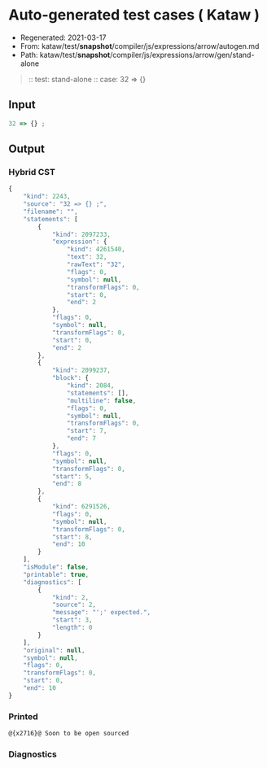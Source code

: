 # Auto-generated test cases ( Kataw )
- Regenerated: 2021-03-17
- From: kataw/test/__snapshot__/compiler/js/expressions/arrow/autogen.md
- Path: kataw/test/__snapshot__/compiler/js/expressions/arrow/gen/stand-alone
> :: test: stand-alone
> :: case: 32 => {}
## Input

`````js
32 => {} ;
`````

## Output

### Hybrid CST

```javascript
{
    "kind": 2243,
    "source": "32 => {} ;",
    "filename": "",
    "statements": [
        {
            "kind": 2097233,
            "expression": {
                "kind": 4261540,
                "text": 32,
                "rawText": "32",
                "flags": 0,
                "symbol": null,
                "transformFlags": 0,
                "start": 0,
                "end": 2
            },
            "flags": 0,
            "symbol": null,
            "transformFlags": 0,
            "start": 0,
            "end": 2
        },
        {
            "kind": 2099237,
            "block": {
                "kind": 2084,
                "statements": [],
                "multiline": false,
                "flags": 0,
                "symbol": null,
                "transformFlags": 0,
                "start": 7,
                "end": 7
            },
            "flags": 0,
            "symbol": null,
            "transformFlags": 0,
            "start": 5,
            "end": 8
        },
        {
            "kind": 6291526,
            "flags": 0,
            "symbol": null,
            "transformFlags": 0,
            "start": 8,
            "end": 10
        }
    ],
    "isModule": false,
    "printable": true,
    "diagnostics": [
        {
            "kind": 2,
            "source": 2,
            "message": "';' expected.",
            "start": 3,
            "length": 0
        }
    ],
    "original": null,
    "symbol": null,
    "flags": 0,
    "transformFlags": 0,
    "start": 0,
    "end": 10
}
```

### Printed

```javascript
@{x2716}@ Soon to be open sourced
```

### Diagnostics

```javascript

```

